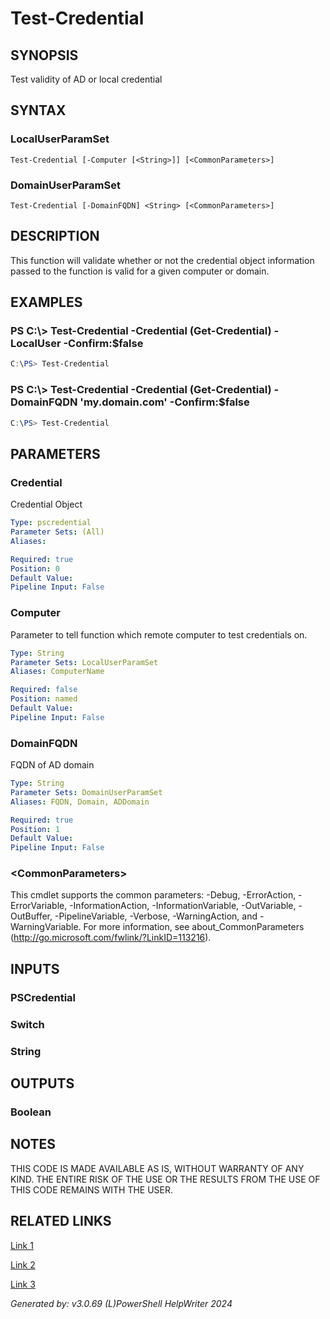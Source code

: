﻿# Test-Credential

## SYNOPSIS
Test validity of AD or local credential

## SYNTAX

### LocalUserParamSet
```
Test-Credential [-Computer [<String>]] [<CommonParameters>]
```

### DomainUserParamSet
```
Test-Credential [-DomainFQDN] <String> [<CommonParameters>]
```

## DESCRIPTION
This function will validate whether or not the credential object information passed to the function is valid for a given computer or domain.

## EXAMPLES

### PS C:\\\> Test-Credential -Credential (Get-Credential) -LocalUser -Confirm:$false

```powershell
C:\PS> Test-Credential
```

### PS C:\\\> Test-Credential -Credential (Get-Credential) -DomainFQDN 'my.domain.com' -Confirm:$false

```powershell
C:\PS> Test-Credential
```

## PARAMETERS

### Credential
Credential Object

```yaml
Type: pscredential
Parameter Sets: (All)
Aliases: 

Required: true
Position: 0
Default Value: 
Pipeline Input: False
```

### Computer
Parameter to tell function which remote computer to test credentials on.

```yaml
Type: String
Parameter Sets: LocalUserParamSet
Aliases: ComputerName

Required: false
Position: named
Default Value: 
Pipeline Input: False
```

### DomainFQDN
FQDN of AD domain

```yaml
Type: String
Parameter Sets: DomainUserParamSet
Aliases: FQDN, Domain, ADDomain

Required: true
Position: 1
Default Value: 
Pipeline Input: False
```

### \<CommonParameters\>
This cmdlet supports the common parameters: -Debug, -ErrorAction, -ErrorVariable, -InformationAction, -InformationVariable, -OutVariable, -OutBuffer, -PipelineVariable, -Verbose, -WarningAction, and -WarningVariable. For more information, see about_CommonParameters (http://go.microsoft.com/fwlink/?LinkID=113216).

## INPUTS

### PSCredential


### Switch


### String


## OUTPUTS

### Boolean


## NOTES

THIS CODE IS MADE AVAILABLE AS IS, WITHOUT WARRANTY OF ANY KIND. THE ENTIRE RISK OF THE USE OR THE RESULTS FROM THE USE OF THIS CODE REMAINS WITH THE USER.

## RELATED LINKS

[Link 1](https://stackoverflow.com/questions/290548/validate-a-username-and-password-against-active-directory/499716)

[Link 2](https://community.idera.com/database-tools/powershell/powertips/b/tips/posts/validating-user-account-passwords-part-1)

[Link 3](https://gist.github.com/Mike-Crowley/0cfaf1a8733b530e8f00acb59dec771f)


*Generated by: v3.0.69 (L)PowerShell HelpWriter 2024*

